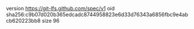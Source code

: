 version https://git-lfs.github.com/spec/v1
oid sha256:c9b07d020b365edcadc8744958823e6d33d76343a6856fbc9e4abcb620223bb8
size 96
